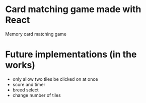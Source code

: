 # Card matching game made with React

Memory card matching game

# Future implementations (in the works)

* only allow two tiles be clicked on at once
* score and timer
* breed select
* change number of tiles
